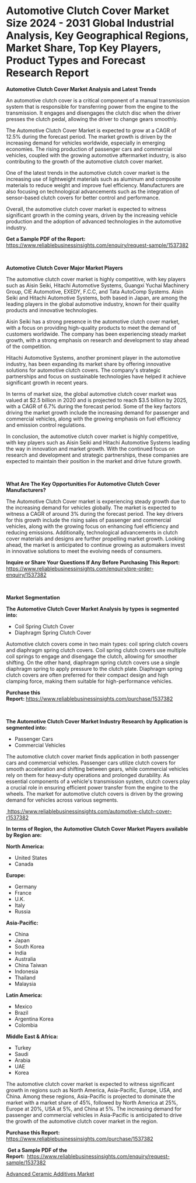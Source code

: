 <p><h1>Automotive Clutch Cover Market Size 2024 - 2031 Global Industrial Analysis, Key Geographical Regions, Market Share, Top Key Players, Product Types and Forecast Research Report</h1></p><p><strong>Automotive Clutch Cover Market Analysis and Latest Trends</strong></p>
<p><p>An automotive clutch cover is a critical component of a manual transmission system that is responsible for transferring power from the engine to the transmission. It engages and disengages the clutch disc when the driver presses the clutch pedal, allowing the driver to change gears smoothly.</p><p>The Automotive Clutch Cover Market is expected to grow at a CAGR of 12.5% during the forecast period. The market growth is driven by the increasing demand for vehicles worldwide, especially in emerging economies. The rising production of passenger cars and commercial vehicles, coupled with the growing automotive aftermarket industry, is also contributing to the growth of the automotive clutch cover market.</p><p>One of the latest trends in the automotive clutch cover market is the increasing use of lightweight materials such as aluminum and composite materials to reduce weight and improve fuel efficiency. Manufacturers are also focusing on technological advancements such as the integration of sensor-based clutch covers for better control and performance.</p><p>Overall, the automotive clutch cover market is expected to witness significant growth in the coming years, driven by the increasing vehicle production and the adoption of advanced technologies in the automotive industry.</p></p>
<p><strong>Get a Sample PDF of the Report:&nbsp;</strong> <a href="https://www.reliablebusinessinsights.com/enquiry/request-sample/1537382">https://www.reliablebusinessinsights.com/enquiry/request-sample/1537382</a></p>
<p>&nbsp;</p>
<p><strong>Automotive Clutch Cover Major Market Players</strong></p>
<p><p>The automotive clutch cover market is highly competitive, with key players such as Aisin Seiki, Hitachi Automotive Systems, Guangxi Yuchai Machinery Group, CIE Automotive, EXEDY, F.C.C, and Tata AutoComp Systems. Aisin Seiki and Hitachi Automotive Systems, both based in Japan, are among the leading players in the global automotive industry, known for their quality products and innovative technologies.</p><p>Aisin Seiki has a strong presence in the automotive clutch cover market, with a focus on providing high-quality products to meet the demand of customers worldwide. The company has been experiencing steady market growth, with a strong emphasis on research and development to stay ahead of the competition.</p><p>Hitachi Automotive Systems, another prominent player in the automotive industry, has been expanding its market share by offering innovative solutions for automotive clutch covers. The company's strategic partnerships and focus on sustainable technologies have helped it achieve significant growth in recent years.</p><p>In terms of market size, the global automotive clutch cover market was valued at $2.5 billion in 2020 and is projected to reach $3.5 billion by 2025, with a CAGR of 6.7% during the forecast period. Some of the key factors driving the market growth include the increasing demand for passenger and commercial vehicles, along with the growing emphasis on fuel efficiency and emission control regulations.</p><p>In conclusion, the automotive clutch cover market is highly competitive, with key players such as Aisin Seiki and Hitachi Automotive Systems leading the way in innovation and market growth. With the continued focus on research and development and strategic partnerships, these companies are expected to maintain their position in the market and drive future growth.</p></p>
<p>&nbsp;</p>
<p><strong>What Are The Key Opportunities For Automotive Clutch Cover Manufacturers?</strong></p>
<p><p>The Automotive Clutch Cover market is experiencing steady growth due to the increasing demand for vehicles globally. The market is expected to witness a CAGR of around 3% during the forecast period. The key drivers for this growth include the rising sales of passenger and commercial vehicles, along with the growing focus on enhancing fuel efficiency and reducing emissions. Additionally, technological advancements in clutch cover materials and designs are further propelling market growth. Looking ahead, the market is anticipated to continue growing as automakers invest in innovative solutions to meet the evolving needs of consumers.</p></p>
<p><strong>Inquire or Share Your Questions If Any Before Purchasing This Report:</strong> <a href="https://www.reliablebusinessinsights.com/enquiry/pre-order-enquiry/1537382">https://www.reliablebusinessinsights.com/enquiry/pre-order-enquiry/1537382</a></p>
<p>&nbsp;</p>
<p><strong>Market Segmentation</strong></p>
<p><strong>The Automotive Clutch Cover Market Analysis by types is segmented into:</strong></p>
<p><ul><li>Coil Spring Clutch Cover</li><li>Diaphragm Spring Clutch Cover</li></ul></p>
<p><p>Automotive clutch covers come in two main types: coil spring clutch covers and diaphragm spring clutch covers. Coil spring clutch covers use multiple coil springs to engage and disengage the clutch, allowing for smoother shifting. On the other hand, diaphragm spring clutch covers use a single diaphragm spring to apply pressure to the clutch plate. Diaphragm spring clutch covers are often preferred for their compact design and high clamping force, making them suitable for high-performance vehicles.</p></p>
<p><strong>Purchase this Report:&nbsp;</strong><a href="https://www.reliablebusinessinsights.com/purchase/1537382">https://www.reliablebusinessinsights.com/purchase/1537382</a></p>
<p>&nbsp;</p>
<p><strong>The Automotive Clutch Cover Market Industry Research by Application is segmented into:</strong></p>
<p><ul><li>Passenger Cars</li><li>Commercial Vehicles</li></ul></p>
<p><p>The automotive clutch cover market finds application in both passenger cars and commercial vehicles. Passenger cars utilize clutch covers for smooth acceleration and shifting between gears, while commercial vehicles rely on them for heavy-duty operations and prolonged durability. As essential components of a vehicle's transmission system, clutch covers play a crucial role in ensuring efficient power transfer from the engine to the wheels. The market for automotive clutch covers is driven by the growing demand for vehicles across various segments.</p></p>
<p><a href="https://www.reliablebusinessinsights.com/automotive-clutch-cover-r1537382">&nbsp;https://www.reliablebusinessinsights.com/automotive-clutch-cover-r1537382</a></p>
<p><strong>In terms of Region, the Automotive Clutch Cover Market Players available by Region are:</strong></p>
<p>
    <p> <strong> North America: </strong>
        <ul>
            <li>United States</li>
            <li>Canada</li>
        </ul>
        </p> 
    <p> <strong> Europe: </strong>
        <ul>
            <li>Germany</li>
            <li>France</li>
            <li>U.K.</li>
            <li>Italy</li>
            <li>Russia</li>
        </ul>
        </p> 
    <p> <strong> Asia-Pacific: </strong>
        <ul>
            <li>China</li>
            <li>Japan</li>
            <li>South Korea</li>
            <li>India</li>
            <li>Australia</li>
            <li>China Taiwan</li>
            <li>Indonesia</li>
            <li>Thailand</li>
            <li>Malaysia</li>
        </ul>
        </p> 
    <p> <strong> Latin America: </strong>
        <ul>
            <li>Mexico</li>
            <li>Brazil</li>
            <li>Argentina Korea</li>
            <li>Colombia</li>
        </ul>
        </p> 
    <p> <strong> Middle East & Africa: </strong>
        <ul>
            <li>Turkey</li>
            <li>Saudi</li>
            <li>Arabia</li>
            <li>UAE</li>
            <li>Korea</li>
        </ul>
    </p>
    </p>
<p><p>The automotive clutch cover market is expected to witness significant growth in regions such as North America, Asia-Pacific, Europe, USA, and China. Among these regions, Asia-Pacific is projected to dominate the market with a market share of 45%, followed by North America at 25%, Europe at 20%, USA at 5%, and China at 5%. The increasing demand for passenger and commercial vehicles in Asia-Pacific is anticipated to drive the growth of the automotive clutch cover market in the region.</p></p>
<p><strong>Purchase this Report: </strong><a href="https://www.reliablebusinessinsights.com/purchase/1537382">https://www.reliablebusinessinsights.com/purchase/1537382</a></p>
<p>&nbsp;<strong>Get a Sample PDF of the Report:&nbsp;&nbsp;</strong><a href="https://www.reliablebusinessinsights.com/enquiry/request-sample/1537382">https://www.reliablebusinessinsights.com/enquiry/request-sample/1537382</a></p>
<p><strong></strong></p>
<p><p><a href="https://github.com/cheribeninsig/Market-Research-Report-List-1/blob/main/advanced-ceramic-additives-market.md">Advanced Ceramic Additives Market</a></p></p>